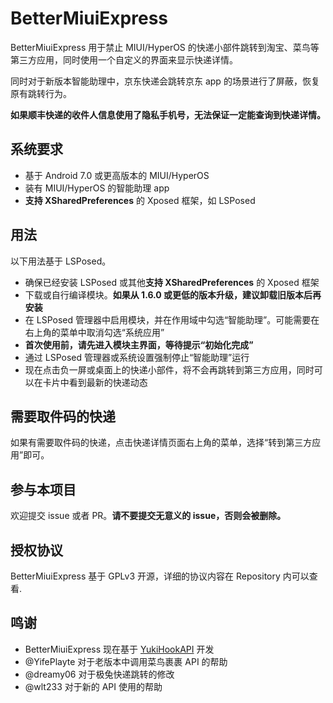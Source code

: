 # BetterMiuiExpress

BetterMiuiExpress 用于禁止 MIUI/HyperOS 的快递小部件跳转到淘宝、菜鸟等第三方应用，同时使用一个自定义的界面来显示快递详情。

同时对于新版本智能助理中，京东快递会跳转京东 app 的场景进行了屏蔽，恢复原有跳转行为。

**如果顺丰快递的收件人信息使用了隐私手机号，无法保证一定能查询到快递详情。**

## 系统要求

- 基于 Android 7.0 或更高版本的 MIUI/HyperOS
- 装有 MIUI/HyperOS 的智能助理 app
- **支持 XSharedPreferences** 的 Xposed 框架，如 LSPosed

## 用法

以下用法基于 LSPosed。

- 确保已经安装 LSPosed 或其他**支持 XSharedPreferences** 的 Xposed 框架
- 下载或自行编译模块。**如果从 1.6.0 或更低的版本升级，建议卸载旧版本后再安装**
- 在 LSPosed 管理器中启用模块，并在作用域中勾选“智能助理”。可能需要在右上角的菜单中取消勾选“系统应用”
- **首次使用前，请先进入模块主界面，等待提示“初始化完成”**
- 通过 LSPosed 管理器或系统设置强制停止“智能助理”运行
- 现在点击负一屏或桌面上的快递小部件，将不会再跳转到第三方应用，同时可以在卡片中看到最新的快递动态

## 需要取件码的快递

如果有需要取件码的快递，点击快递详情页面右上角的菜单，选择“转到第三方应用”即可。

## 参与本项目

欢迎提交 issue 或者 PR。**请不要提交无意义的 issue，否则会被删除。**

## 授权协议

BetterMiuiExpress 基于 GPLv3 开源，详细的协议内容在 Repository 内可以查看.

## 鸣谢

- BetterMiuiExpress 现在基于 [YukiHookAPI](https://github.com/fankes/YukiHookAPI) 开发
- @YifePlayte 对于老版本中调用菜鸟裹裹 API 的帮助
- @dreamy06 对于极兔快递跳转的修改
- @wlt233 对于新的 API 使用的帮助
